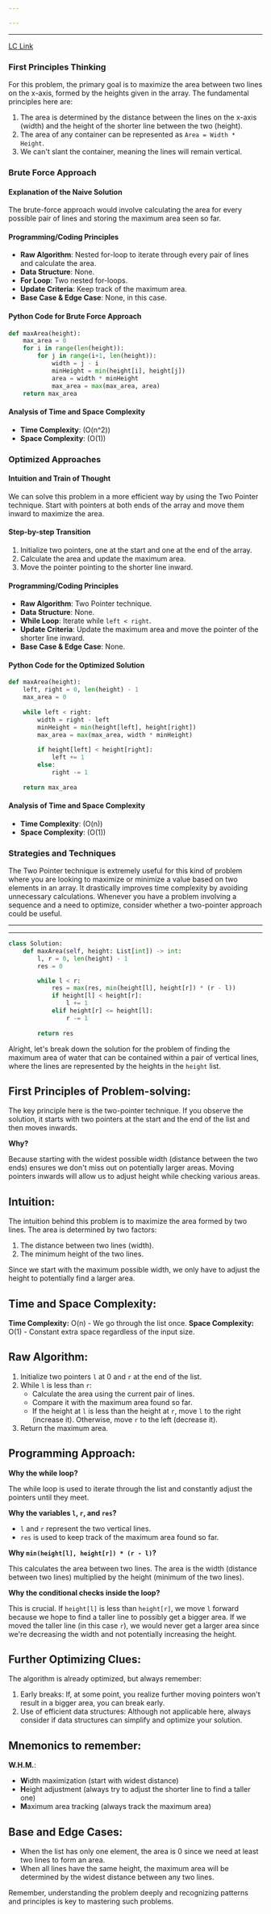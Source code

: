 ```yaml
---

---
```

---
[LC Link](https://leetcode.com/problems/container-with-most-water/)
### First Principles Thinking

For this problem, the primary goal is to maximize the area between two lines on the x-axis, formed by the heights given in the array. The fundamental principles here are:

1. The area is determined by the distance between the lines on the x-axis (width) and the height of the shorter line between the two (height).
2. The area of any container can be represented as `Area = Width * Height`.
3. We can't slant the container, meaning the lines will remain vertical.

### Brute Force Approach

#### Explanation of the Naive Solution
The brute-force approach would involve calculating the area for every possible pair of lines and storing the maximum area seen so far. 

#### Programming/Coding Principles
- **Raw Algorithm**: Nested for-loop to iterate through every pair of lines and calculate the area.
- **Data Structure**: None.
- **For Loop**: Two nested for-loops.
- **Update Criteria**: Keep track of the maximum area.
- **Base Case & Edge Case**: None, in this case.

#### Python Code for Brute Force Approach
```python
def maxArea(height):
    max_area = 0
    for i in range(len(height)):
        for j in range(i+1, len(height)):
            width = j - i
            minHeight = min(height[i], height[j])
            area = width * minHeight
            max_area = max(max_area, area)
    return max_area
```

#### Analysis of Time and Space Complexity
- **Time Complexity**: \(O(n^2)\)
- **Space Complexity**: \(O(1)\)

### Optimized Approaches

#### Intuition and Train of Thought
We can solve this problem in a more efficient way by using the Two Pointer technique. Start with pointers at both ends of the array and move them inward to maximize the area.

#### Step-by-step Transition
1. Initialize two pointers, one at the start and one at the end of the array.
2. Calculate the area and update the maximum area.
3. Move the pointer pointing to the shorter line inward.

#### Programming/Coding Principles
- **Raw Algorithm**: Two Pointer technique.
- **Data Structure**: None.
- **While Loop**: Iterate while `left < right`.
- **Update Criteria**: Update the maximum area and move the pointer of the shorter line inward.
- **Base Case & Edge Case**: None.

#### Python Code for the Optimized Solution
```python
def maxArea(height):
    left, right = 0, len(height) - 1
    max_area = 0
    
    while left < right:
        width = right - left
        minHeight = min(height[left], height[right])
        max_area = max(max_area, width * minHeight)
        
        if height[left] < height[right]:
            left += 1
        else:
            right -= 1
    
    return max_area
```

#### Analysis of Time and Space Complexity
- **Time Complexity**: \(O(n)\)
- **Space Complexity**: \(O(1)\)

### Strategies and Techniques
The Two Pointer technique is extremely useful for this kind of problem where you are looking to maximize or minimize a value based on two elements in an array. It drastically improves time complexity by avoiding unnecessary calculations. Whenever you have a problem involving a sequence and a need to optimize, consider whether a two-pointer approach could be useful.


---
---

```python
class Solution:
    def maxArea(self, height: List[int]) -> int:
        l, r = 0, len(height) - 1
        res = 0

        while l < r:
            res = max(res, min(height[l], height[r]) * (r - l))
            if height[l] < height[r]:
                l += 1
            elif height[r] <= height[l]:
                r -= 1
            
        return res

```

Alright, let's break down the solution for the problem of finding the maximum area of water that can be contained within a pair of vertical lines, where the lines are represented by the heights in the `height` list.

## First Principles of Problem-solving:

The key principle here is the two-pointer technique. If you observe the solution, it starts with two pointers at the start and the end of the list and then moves inwards.

**Why?** 

Because starting with the widest possible width (distance between the two ends) ensures we don't miss out on potentially larger areas. Moving pointers inwards will allow us to adjust height while checking various areas.

## Intuition:

The intuition behind this problem is to maximize the area formed by two lines. The area is determined by two factors:
1. The distance between two lines (width).
2. The minimum height of the two lines.

Since we start with the maximum possible width, we only have to adjust the height to potentially find a larger area.

## Time and Space Complexity:

**Time Complexity:** O(n) - We go through the list once.
**Space Complexity:** O(1) - Constant extra space regardless of the input size.

## Raw Algorithm:

1. Initialize two pointers `l` at 0 and `r` at the end of the list.
2. While `l` is less than `r`:
    - Calculate the area using the current pair of lines.
    - Compare it with the maximum area found so far.
    - If the height at `l` is less than the height at `r`, move `l` to the right (increase it). Otherwise, move `r` to the left (decrease it).
3. Return the maximum area.

## Programming Approach:

**Why the while loop?**

The while loop is used to iterate through the list and constantly adjust the pointers until they meet.

**Why the variables `l`, `r`, and `res`?**

- `l` and `r` represent the two vertical lines.
- `res` is used to keep track of the maximum area found so far.

**Why `min(height[l], height[r]) * (r - l)`?**

This calculates the area between two lines. The area is the width (distance between two lines) multiplied by the height (minimum of the two lines).

**Why the conditional checks inside the loop?**

This is crucial. If `height[l]` is less than `height[r]`, we move `l` forward because we hope to find a taller line to possibly get a bigger area. If we moved the taller line (in this case `r`), we would never get a larger area since we're decreasing the width and not potentially increasing the height.

## Further Optimizing Clues:

The algorithm is already optimized, but always remember:

1. Early breaks: If, at some point, you realize further moving pointers won't result in a bigger area, you can break early.
2. Use of efficient data structures: Although not applicable here, always consider if data structures can simplify and optimize your solution.

## Mnemonics to remember:

**W.H.M.**: 
- **W**idth maximization (start with widest distance)
- **H**eight adjustment (always try to adjust the shorter line to find a taller one)
- **M**aximum area tracking (always track the maximum area)

## Base and Edge Cases:

- When the list has only one element, the area is 0 since we need at least two lines to form an area.
- When all lines have the same height, the maximum area will be determined by the widest distance between any two lines.

Remember, understanding the problem deeply and recognizing patterns and principles is key to mastering such problems.
